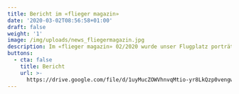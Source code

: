 ```yaml
---
title: Bericht im «flieger magazin»
date: '2020-03-02T08:56:58+01:00'
draft: false
weight: '1'
image: /img/uploads/news_fliegermagazin.jpg
description: Im «flieger magazin» 02/2020 wurde unser Flugplatz porträtriert.
buttons:
  - cta: false
    title: Bericht
    url: >-
      https://drive.google.com/file/d/1uyMucZOWVhnvqMtio-yr8LkQzp0vengw/view?usp=sharing
---
```


